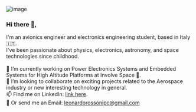 ![image](https://github.com/16mhz8bit/16mhz8bit/assets/53312802/cf891019-71b5-4845-8a5f-be24a4a0adbe)

### Hi there 🖖,
I'm an avionics engineer and electronics engineering student, based in Italy 🇮🇹. <br>
I've been passionate about physics, electronics, astronomy, and space technologies since childhood. 
<br><br>
🔭 I’m currently working on Power Electronics Systems and Embedded Systems for High Altitude Platforms at Involve Space 🚀.<br>
👯 I’m looking to collaborate on exciting projects related to the Aerospace industry or new interesting technology in general.<br>
📫 Find me on LinkedIn: <a href="https://www.linkedin.com/in/leonardo-rossoni-2a2909282/" target="blank">link here</a>.<br>
📧 Or send me an Email: leonardorossonipc@gmail.com <be>


<!--
**16mhz8bit/16mhz8bit** is a ✨ _special_ ✨ repository because its `README.md` (this file) appears on your GitHub profile.

Here are some ideas to get you started:

- 🔭 I’m currently working on ...
- 🌱 I’m currently learning ...
- 👯 I’m looking to collaborate on ...
- 🤔 I’m looking for help with ...
- 💬 Ask me about ...
- 📫 How to reach me: ...
- 😄 Pronouns: ...
- ⚡ Fun fact: ...
-->
